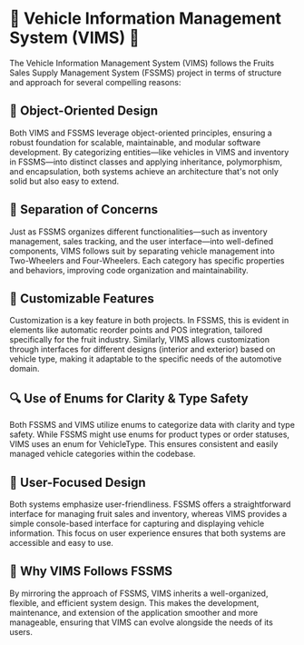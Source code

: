<h1>🚗 Vehicle Information Management System (VIMS) 🚗</h1>
<p>The Vehicle Information Management System (VIMS) follows the Fruits Sales Supply Management System (FSSMS) project in terms of structure and approach for several compelling reasons:</p>

<h2>🔧 Object-Oriented Design</h2>
<p>Both VIMS and FSSMS leverage object-oriented principles, ensuring a robust foundation for scalable, maintainable, and modular software development. By categorizing entities—like vehicles in VIMS and inventory in FSSMS—into distinct classes and applying inheritance, polymorphism, and encapsulation, both systems achieve an architecture that's not only solid but also easy to extend.</p>

<h2>🧩 Separation of Concerns</h2>
<p>Just as FSSMS organizes different functionalities—such as inventory management, sales tracking, and the user interface—into well-defined components, VIMS follows suit by separating vehicle management into Two-Wheelers and Four-Wheelers. Each category has specific properties and behaviors, improving code organization and maintainability.</p>

<h2>🎨 Customizable Features</h2>
<p>Customization is a key feature in both projects. In FSSMS, this is evident in elements like automatic reorder points and POS integration, tailored specifically for the fruit industry. Similarly, VIMS allows customization through interfaces for different designs (interior and exterior) based on vehicle type, making it adaptable to the specific needs of the automotive domain.</p>

<h2>🔍 Use of Enums for Clarity & Type Safety</h2>
<p>Both FSSMS and VIMS utilize enums to categorize data with clarity and type safety. While FSSMS might use enums for product types or order statuses, VIMS uses an enum for VehicleType. This ensures consistent and easily managed vehicle categories within the codebase.</p>

<h2>👥 User-Focused Design</h2>
<p>Both systems emphasize user-friendliness. FSSMS offers a straightforward interface for managing fruit sales and inventory, whereas VIMS provides a simple console-based interface for capturing and displaying vehicle information. This focus on user experience ensures that both systems are accessible and easy to use.</p>

<h2>🚀 Why VIMS Follows FSSMS</h2>
<p>By mirroring the approach of FSSMS, VIMS inherits a well-organized, flexible, and efficient system design. This makes the development, maintenance, and extension of the application smoother and more manageable, ensuring that VIMS can evolve alongside the needs of its users.</p>
